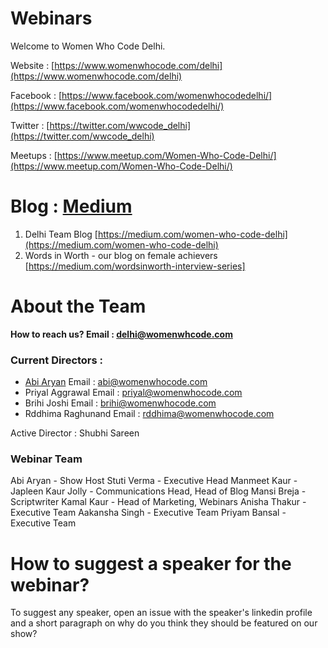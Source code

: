 # Webinars

Welcome to Women Who Code Delhi. 

Website : [https://www.womenwhocode.com/delhi](https://www.womenwhocode.com/delhi)

Facebook : [https://www.facebook.com/womenwhocodedelhi/](https://www.facebook.com/womenwhocodedelhi/)

Twitter : [https://twitter.com/wwcode_delhi](https://twitter.com/wwcode_delhi)

Meetups : [https://www.meetup.com/Women-Who-Code-Delhi/](https://www.meetup.com/Women-Who-Code-Delhi/)

# Blog : [Medium](https://medium.com/@WWCode_Delhi)
1. Delhi Team Blog [https://medium.com/women-who-code-delhi](https://medium.com/women-who-code-delhi)
2. Words in Worth - our blog on female achievers [https://medium.com/wordsinworth-interview-series]

# About the Team

**How to reach us? Email : delhi@womenwhcode.com**

### Current Directors :

* [Abi Aryan](https://www.facebook.com/officialabiaryan/) Email : abi@womenwhocode.com
* Priyal Aggrawal Email : priyal@womenwhocode.com
* Brihi Joshi Email : brihi@womenwhocode.com
* Rddhima Raghunand Email : rddhima@womenwhocode.com

Active Director : Shubhi Sareen 

### Webinar Team 
Abi Aryan - Show Host
Stuti Verma - Executive Head
Manmeet Kaur - 
Japleen Kaur Jolly - Communications Head, Head of Blog
Mansi Breja - Scriptwriter
Kamal Kaur - Head of Marketing, Webinars
Anisha Thakur - Executive Team
Aakansha Singh - Executive Team
Priyam Bansal - Executive Team

# How to suggest a speaker for the webinar?
To suggest any speaker, open an issue with the speaker's linkedin profile and a short paragraph on why do you think they should be featured on our show?

